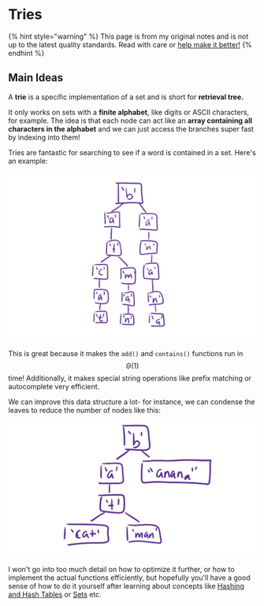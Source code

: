 # Tries

{% hint style="warning" %}
This page is from my original notes and is not up to the latest quality standards. Read with care or [help make it better!](https://github.com/64bitpandas/cs61b-notes/pulls)
{% endhint %}

## Main Ideas

A **trie** is a specific implementation of a set and is short for **retrieval tree.** 

It only works on sets with a **finite alphabet**, like digits or ASCII characters, for example. The idea is that each node can act like an **array containing all characters in the alphabet** and we can just access the branches super fast by indexing into them!

Tries are fantastic for searching to see if a word is contained in a set. Here's an example:

![This trie contains the words &apos;batcat&apos;, &apos;batman&apos;, and &apos;banana&apos;.](../../.gitbook/assets/image%20%2812%29.png)

This is great because it makes the `add()` and `contains()` functions run in $$\Theta(1)$$ time! Additionally, it makes special string operations like prefix matching or autocomplete very efficient.

We can improve this data structure a lot- for instance, we can condense the leaves to reduce the number of nodes like this:

![](../../.gitbook/assets/image%20%2855%29.png)

I won't go into too much detail on how to optimize it further, or how to implement the actual functions efficiently, but hopefully you'll have a good sense of how to do it yourself after learning about concepts like [Hashing and Hash Tables](../hashing.md) or [Sets](../collections/sets.md) etc.

